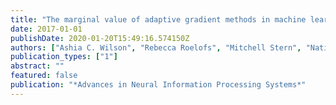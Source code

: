 ```yaml
---
title: "The marginal value of adaptive gradient methods in machine learning"
date: 2017-01-01
publishDate: 2020-01-20T15:49:16.574150Z
authors: ["Ashia C. Wilson", "Rebecca Roelofs", "Mitchell Stern", "Nati Srebro", "Benjamin Recht"]
publication_types: ["1"]
abstract: ""
featured: false
publication: "*Advances in Neural Information Processing Systems*"
---
```


